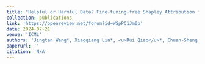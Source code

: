 ```yaml
---
title: "Helpful or Harmful Data? Fine-tuning-free Shapley Attribution for Explaining Language Model Predictions"
collection: publications
link: 'https://openreview.net/forum?id=WSpPC1Jm0p'
date: 2024-07-21
venue: 'ICML'
authors: 'Jingtan Wang*, Xiaoqiang Lin*, <u>Rui Qiao</u>*, Chuan-Sheng Foo, Bryan Kian Hsiang Low'
paperurl: ''
citation: 'N/A'
---
```

